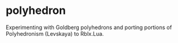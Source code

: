 # polyhedron
Experimenting with Goldberg polyhedrons and porting portions of Polyhedronism (Levskaya) to Rblx.Lua.
